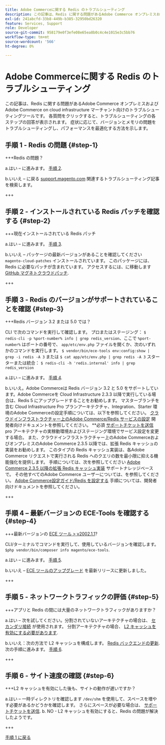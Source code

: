 ```yaml
---
title: Adobe Commerceに関する Redis のトラブルシューティング
description: この記事は、Redis に関する問題があるAdobe Commerce オンプレミスおよびAdobe Commerce on cloud infrastructure マーチャント向けのトラブルシューティングツールです。 各質問をクリックすると、トラブルシューティングの各ステップの回答が表示されます。 症状と設定に応じて、バージョンとメモリの問題をトラブルシューティングしてパフォーマンスを最適化する方法を示します。
exl-id: 241abcfd-33b8-449b-b385-32950bd26320
feature: Services, Support
role: Developer
source-git-commit: 958179e0f3efe08e65ea8b0c4c4e1015e3c5bb76
workflow-type: tm+mt
source-wordcount: '566'
ht-degree: 0%

---
```


# Adobe Commerceに関する Redis のトラブルシューティング

この記事は、Redis に関する問題があるAdobe Commerce オンプレミスおよびAdobe Commerce on cloud infrastructure マーチャント向けのトラブルシューティングツールです。 各質問をクリックすると、トラブルシューティングの各ステップの回答が表示されます。 症状に応じて、バージョンとメモリの問題をトラブルシューティングし、パフォーマンスを最適化する方法を示します。

## 手順 1 - Redis の問題 {#step-1}

+++Redis の問題？

a.はい – に進みます。 [手順 2](#step2)</a>.

b.いいえ – に戻る [support.magento.com](https://support.magento.com/hc/en-us) 関連するトラブルシューティング記事を検索します。

+++

## 手順 2 - インストールされている Redis パッチを確認する {#step-2}

+++現在インストールされている Redis パッチ

a.はい – に進みます。 [手順 3](#step3)</a>.

b.いいえ – パッケージの最新バージョンがあることを確認してください `magento-cloud-patches` インストールされています。 このパッケージには、Redis に必要なパッチが含まれています。 アクセスするには、に移動します [GitHub マグネトクラウドパッチ](https://github.com/magento/magento-cloud-patches/).

+++

## 手順 3 - Redis のバージョンがサポートされていることを確認 {#step-3}

+++Redis バージョン 3.2 または 5.0 では？

CLI で次のコマンドを実行して確認します。 プロまたはステージング： `$ redis-cli -p %port-number% info | grep redis_version`、ここで `%port-number%` はポートの番号で、 `app/etc/env.php` ファイルを開くか、次のいずれかのコマンドを実行します。 `$ vendor/bin/ece-tools env:config:show | grep -i redis -A 3` または `$ cat app/etc/env.php | grep redis -A 3` スターターまたは統合： `$ redis-cli -h 'redis.internal' info | grep redis_version`

a.はい – に進みます。 [手順 4](#step4).

b.いいえ。Adobe Commerceは Redis バージョン 3.2 と 5.0 をサポートしています。Adobe Commerceを Cloud Infrastructure 2.3.3 以降で実行している場合は、Redis 5 にアップグレードすることをお勧めします。 マスターブランチを含む Cloud Infrastructure Pro プランアーキテクチャ、Integration、Starter 環境のAdobe Commerceの設定手順については、以下を参照してください。 [クラウドインフラストラクチャー上のAdobe Commerce/Redis サービスの設定](https://devdocs.magento.com/cloud/project/services-redis.html)</a> 開発者向けドキュメントを参照してください。 **必須 [サポートチケットを送信](/help/help-center-guide/help-center/magento-help-center-user-guide.md#submit-ticket) pro アーキテクチャの実稼動環境およびステージング環境でサービス設定を変更する場合。 また、クラウドインフラストラクチャー上のAdobe CommerceおよびオンプレミスのAdobe Commerce 2.3.5 以降では、拡張 Redis キャッシュの実装をお勧めします。 このタイプの Redis キャッシュ実装は、各Adobe Commerce リクエストで実行される Redis へのクエリの数を最小限に抑える機能強化を提供します。 手順については、次を参照してください [Adobe Commerce 2.3.5 以降の拡張 Redis キャッシュ実装](https://support.magento.com/hc/en-us/articles/360049292532) サポートナレッジベースで。 その他すべてのAdobe Commerce ユーザーについては、を参照してください。 [Adobe Commerce設定ガイド/Redis を設定する](https://devdocs.magento.com/guides/v2.4/config-guide/redis/config-redis.html) 手順については、開発者向けドキュメントを参照してください。

+++

## 手順 4 – 最新バージョンの ECE-Tools を確認する {#step-4}

+++最新バージョンの [ECE ツール > v2002.1.1](https://github.com/magento/ece-tools/releases)?

CLI/ターミナルでコマンドを実行して、使用しているバージョンを確認します。 `$php vendor/bin/composer info magento/ece-tools`.

a.はい – に進みます。 [手順 5](#step5).

b.いいえ –  [ECE ツールのアップグレード](https://devdocs.magento.com/cloud/project/ece-tools-update.html) を最新リリースに更新しました。

+++

## 手順 5 - ネットワークトラフィックの評価 {#step-5}

+++アプリと Redis の間には大量のネットワークトラフィックがありますか？

a.はい – 次を試してください。分割されていないアーキテクチャの場合は、 [セカンダリ接続](/help/troubleshooting/database/mysql-high-load-bottleneck-in-magento-commerce-cloud.md) が使用されます。 分割アーキテクチャの場合、 [L2 キャッシュを有効にする必要があります](https://devdocs.magento.com/guides/v2.4/config-guide/cache/two-level-cache.html).

b.いいえ：次の方法で L2 キャッシュを構成します。 [Redis バックエンドの更新](https://devdocs.magento.com/cloud/env/variables-deploy.html#redis_backend). 次の手順に進みます。 [手順 6](#step6).

+++

## 手順 6 - サイト速度の確認 {#step-6}

+++L2 キャッシュを有効にした後も、サイトの動作が遅いですか？

a.はい – 一時ディレクトリを確認します `/dev/shm` を使用して、スペースを増やす必要があるかどうかを確認します。 さらにスペースが必要な場合は、 [サポートチケットを送信](/help/help-center-guide/help-center/magento-help-center-user-guide.md#submit-ticket).
b. NO - L2 キャッシュを有効にすると、Redis の問題が解決したようです。

+++

[手順 1 に戻る](#step-1)
